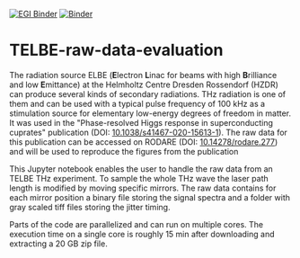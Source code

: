 [![EGI Binder](https://binder.notebooks.egi.eu/badge_logo.svg)](https://binder.notebooks.egi.eu/v2/gh/hzdr/TELBE-raw-data-evaluation/main?labpath=sorting_binning.ipynb)
[![Binder]([https://binder.notebooks.egi.eu/badge_logo.svg)](https://hifis-gpu.hzdr.de/service/submit?form_cpus=1&form_gpus=0&form_hours=3&form_mem=4750&form_tasks=1&form_nodes=1&form_notebook=sorting_binning.ipynb&form_git=https%3A%2F%2Fgithub.com%2Fhzdr%2FTELBE-raw-data-evaluation&service=Jupyter&)


# TELBE-raw-data-evaluation

The radiation source ELBE (**E**lectron **L**inac for beams with high **B**rilliance and low **E**mittance) at the Helmholtz Centre Dresden Rossendorf (HZDR) can produce several kinds of secondary radiations. THz radiation is one of them and can be used with a typical pulse frequency of 100 kHz as a stimulation source for elementary low-energy degrees of freedom in matter. It was used in the \"Phase-resolved Higgs response in superconducting cuprates\" publication (DOI: [10.1038/s41467-020-15613-1](https://doi.org/10.1038/s41467-020-15613-1)). The raw data for this publication can be accessed on RODARE (DOI: [10.14278/rodare.277](https://doi.org/10.14278/rodare.277)) and will be used to reproduce the figures from the publication

This Jupyter notebook enables the user to handle the raw data from an TELBE THz experiment. To sample the whole THz wave the laser path length is modified by moving specific mirrors. The raw data contains for each mirror position a binary file storing the signal spectra and a folder with gray scaled tiff files storing the jitter timing.

Parts of the code are parallelized and can run on multiple cores. The execution time on a single core is roughly 15 min after downloading and extracting a 20 GB zip file. 
